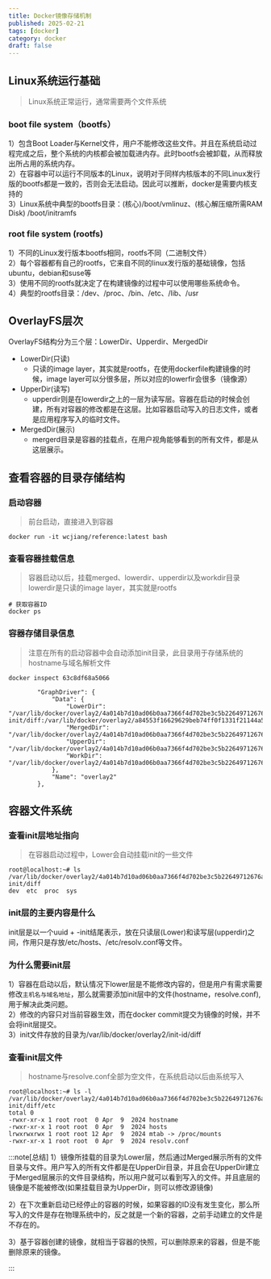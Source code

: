 ```yaml
---
title: Docker镜像存储机制
published: 2025-02-21
tags: [docker]
category: docker
draft: false
---
```

## Linux系统运行基础
> Linux系统正常运行，通常需要两个文件系统
### boot file system（bootfs）
1）包含Boot Loader与Kernel文件，用户不能修改这些文件。并且在系统启动过程完成之后，整个系统的内核都会被加载进内存。此时bootfs会被卸载，从而释放出所占用的系统内存。     
2）在容器中可以运行不同版本的Linux，说明对于同样内核版本的不同Linux发行版的bootfs都是一致的，否则会无法启动。因此可以推断，docker是需要内核支持的    
3）Linux系统中典型的bootfs目录：(核心)/boot/vmlinuz、(核心解压缩所需RAM Disk) /boot/initramfs   

### root file system (rootfs)
1）不同的Linux发行版本bootfs相同，rootfs不同（二进制文件）   
2）每个容器都有自己的rootfs，它来自不同的linux发行版的基础镜像，包括ubuntu，debian和suse等   
3）使用不同的rootfs就决定了在构建镜像的过程中可以使用哪些系统命令。    
4）典型的rootfs目录：/dev、/proc、/bin、/etc、/lib、/usr     

## OverlayFS层次
OverlayFS结构分为三个层：LowerDir、Upperdir、MergedDir   
- LowerDir(只读)
   - 只读的image layer，其实就是rootfs，在使用dockerfile构建镜像的时候，image layer可以分很多层，所以对应的lowerfir会很多（镜像源）
- UpperDir(读写)
   - upperdir则是在lowerdir之上的一层为读写层。容器在启动的时候会创建，所有对容器的修改都是在这层。比如容器启动写入的日志文件，或者是应用程序写入的临时文件。
- MergedDir(展示)
   - mergerd目录是容器的挂载点，在用户视角能够看到的所有文件，都是从这层展示。

## 查看容器的目录存储结构
### 启动容器
>前台启动，直接进入到容器
```shell
docker run -it wcjiang/reference:latest bash
```
### 查看容器挂载信息
>容器启动以后，挂载merged、lowerdir、upperdir以及workdir目录   
lowerdir是只读的image layer，其实就是rootfs

```
# 获取容器ID
docker ps
```

### 容器存储目录信息
>注意在所有的启动容器中会自动添加init目录，此目录用于存储系统的hostname与域名解析文件
```shell
docker inspect 63c8df68a5066   

        "GraphDriver": {
            "Data": {
                "LowerDir": "/var/lib/docker/overlay2/4a014b7d10ad06b0aa7366f4d702be3c5b22649712676af3855be43ef7a64655-init/diff:/var/lib/docker/overlay2/a84553f16629629beb74ff0f1331f21144a555a000963d42770fbd236bde7d72/diff:/var/lib/docker/overlay2/447de51ccdb8ba1840c5216cfbf5228a79e7cf111c874b5063bea9a5270f8050/diff:/var/lib/docker/overlay2/f64414cf101f6de64337107fd61db00d2a57c001853f682ea076a918dfd1acca/diff:/var/lib/docker/overlay2/b0a46b72afe239427a680beeab4ab973e9ca1780e9c4fd4c59fbc35306e72b45/diff:/var/lib/docker/overlay2/f0ed5980d82f24ddc621388aab9d8b93b7458278c10b1339b050fc2403660268/diff",
                "MergedDir": "/var/lib/docker/overlay2/4a014b7d10ad06b0aa7366f4d702be3c5b22649712676af3855be43ef7a64655/merged",
                "UpperDir": "/var/lib/docker/overlay2/4a014b7d10ad06b0aa7366f4d702be3c5b22649712676af3855be43ef7a64655/diff",
                "WorkDir": "/var/lib/docker/overlay2/4a014b7d10ad06b0aa7366f4d702be3c5b22649712676af3855be43ef7a64655/work"
            },
            "Name": "overlay2"
        },
```

## 容器文件系统

### 查看init层地址指向
>在容器启动过程中，Lower会自动挂载init的一些文件
```shell
root@localhost:~# ls /var/lib/docker/overlay2/4a014b7d10ad06b0aa7366f4d702be3c5b22649712676af3855be43ef7a64655-init/diff
dev  etc  proc  sys
```

### init层的主要内容是什么
init层是以一个uuid + -init结尾表示，放在只读层(Lower)和读写层(upperdir)之间，作用只是存放/etc/hosts、/etc/resolv.conf等文件。

### 为什么需要init层
1）容器在启动以后，默认情况下lower层是不能修改内容的，但是用户有需求需要修改`主机名与域名地址`，那么就需要添加init层中的文件(hostname，resolve.conf),用于解决此类问题。   
2）修改的内容只对当前容器生效，而在docker commit提交为镜像的时候，并不会将init层提交。   
3）init文件存放的目录为/var/lib/docker/overlay2/init-id/diff   

### 查看init层文件
>hostname与resolve.conf全部为空文件，在系统启动以后由系统写入
```shell
root@localhost:~# ls -l /var/lib/docker/overlay2/4a014b7d10ad06b0aa7366f4d702be3c5b22649712676af3855be43ef7a64655-init/diff/etc
total 0
-rwxr-xr-x 1 root root  0 Apr  9  2024 hostname
-rwxr-xr-x 1 root root  0 Apr  9  2024 hosts
lrwxrwxrwx 1 root root 12 Apr  9  2024 mtab -> /proc/mounts
-rwxr-xr-x 1 root root  0 Apr  9  2024 resolv.conf
```
:::note[总结]
1）镜像所挂载的目录为Lower层，然后通过Merged展示所有的文件目录与文件。用户写入的所有文件都是在UpperDir目录，并且会在UpperDir建立于Merged层展示的文件目录结构，所以用户就可以看到写入的文件。并且底层的镜像是不能被修改(如果挂载目录为UpperDir，则可以修改源镜像)     

2）在下次重新启动已经停止的容器的时候，如果容器的ID没有发生变化，那么所写入的文件是存在物理系统中的，反之就是一个新的容器，之前手动建立的文件是不存在的。    

3）基于容器创建的镜像，就相当于容器的快照，可以删除原来的容器，但是不能删除原来的镜像。

:::